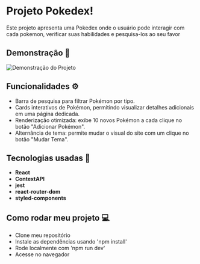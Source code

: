 # Projeto Pokedex!

Este projeto apresenta uma Pokedex onde o usuário pode interagir com cada pokemon, verificar suas habilidades e pesquisa-los ao seu favor


## Demonstração 🎥
![Demonstração do Projeto](./demo.gif)

## Funcionalidades ⚙

- Barra de pesquisa para filtrar Pokémon por tipo.  
- Cards interativos de Pokémon, permitindo visualizar detalhes adicionais em uma página dedicada.  
- Renderização otimizada: exibe 10 novos Pokémon a cada clique no botão "Adicionar Pokémon".  
- Alternância de tema: permite mudar o visual do site com um clique no botão "Mudar Tema".  

## Tecnologias usadas 🔧

- **React**
- **ContextAPI**
- **jest**
- **react-router-dom**
- **styled-components**

## Como rodar meu projeto 💻

- Clone meu repositório
- Instale as dependências usando 'npm install'
- Rode localmente com 'npm run dev'
- Acesse no navegador